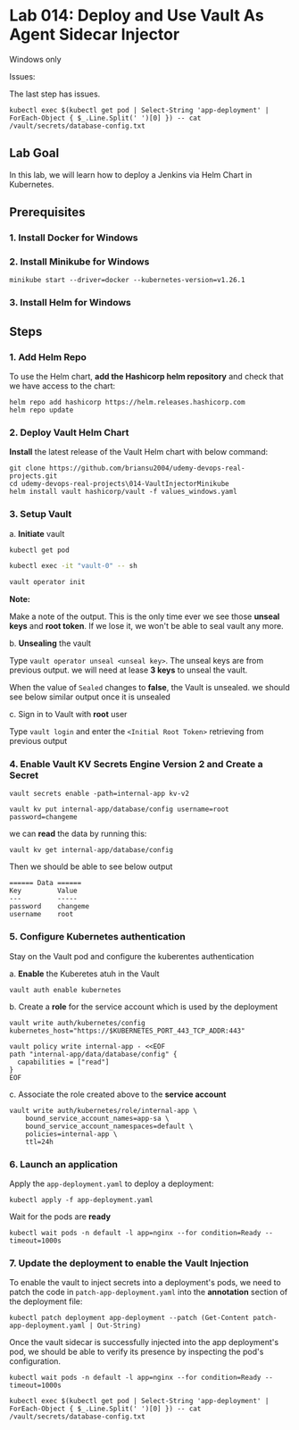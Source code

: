 # Lab 014: Deploy and Use Vault As Agent Sidecar Injector

Windows only

Issues:

The last step has issues.

```dos
kubectl exec $(kubectl get pod | Select-String 'app-deployment' | ForEach-Object { $_.Line.Split(' ')[0] }) -- cat /vault/secrets/database-config.txt
```

## Lab Goal

In this lab, we will learn how to deploy a Jenkins via Helm Chart in Kubernetes.

## Prerequisites

### 1. Install Docker for Windows

### 2. Install Minikube for Windows

```dos
minikube start --driver=docker --kubernetes-version=v1.26.1
```

<!--
```dos
minikube start --driver=docker --kubernetes-version=v1.26.3
```
-->

### 3. Install Helm for Windows

## Steps

### 1. Add Helm Repo

To use the Helm chart, **add the Hashicorp helm repository** and check that we have access to the chart:

```dos
helm repo add hashicorp https://helm.releases.hashicorp.com
helm repo update
```

### 2. Deploy Vault Helm Chart

**Install** the latest release of the Vault Helm chart with below command:

```dos
git clone https://github.com/briansu2004/udemy-devops-real-projects.git
cd udemy-devops-real-projects\014-VaultInjectorMinikube
helm install vault hashicorp/vault -f values_windows.yaml
```

### 3. Setup Vault

a. **Initiate** vault

```bash
kubectl get pod

kubectl exec -it "vault-0" -- sh

vault operator init
```

<!--
```bash
Unseal Key 1: d1zj4SMst9I+UBUY0Y0OJLF+2Ombuc+UzXzocPsi4tKz
Unseal Key 2: ft176onpLj6YfHnOANW/Qva45+dnlDmnXeqETY2Sj3KM
Unseal Key 3: DJc8iMkfyhDUW6MvyuFixWCu06N+AGVxUIW3BYnBJ4UZ
Unseal Key 4: ojNLOStH3niHpySir8Fxa2BSb83J/ah1rW+FVfY/4dKy
Unseal Key 5: 0dfpfF1Iixx+5Qsn6udTe98PTiZDwV095x2teUUyd5RP

Initial Root Token: hvs.AOMFXX1L8ZnlVHI5hNaiB4Se
-->

**Note:**

Make a note of the output. This is the only time ever we see those **unseal keys** and **root token**. If we lose it, we won't be able to seal vault any more.

b. **Unsealing** the vault

Type `vault operator unseal <unseal key>`. The unseal keys are from previous output. we will need at lease **3 keys** to unseal the vault.

When the value of  `Sealed` changes to **false**, the Vault is unsealed. we should see below similar output once it is unsealed

c. Sign in to Vault with **root** user

Type `vault login` and enter the `<Initial Root Token>` retrieving from previous output

### 4. Enable Vault KV Secrets Engine Version 2 and Create a Secret

<!--
> Refer to <https://developer.hashicorp.com/vault/docs/secrets/kv/kv-v2>
-->

```dos
vault secrets enable -path=internal-app kv-v2

vault kv put internal-app/database/config username=root password=changeme
```

we can **read** the data by running this:

```dos
vault kv get internal-app/database/config
```

Then we should be able to see below output

```dos
====== Data ======
Key         Value
---         -----
password    changeme
username    root
```

### 5. Configure Kubernetes authentication

Stay on the Vault pod and configure the kuberentes authentication

a. **Enable** the Kuberetes atuh in the Vault

```dos
vault auth enable kubernetes
```

b. Create a **role** for the service account which is used by the deployment

```dos
vault write auth/kubernetes/config kubernetes_host="https://$KUBERNETES_PORT_443_TCP_ADDR:443"

vault policy write internal-app - <<EOF
path "internal-app/data/database/config" {
  capabilities = ["read"]
}
EOF
```

<!--
> Note: Since version 2 kv has prefixed `data/`, our secret path will be `internal-app/data/database/config`, instead of `internal-app/database/config`
-->

c. Associate the role created above to the **service account**

```dos
vault write auth/kubernetes/role/internal-app \
    bound_service_account_names=app-sa \
    bound_service_account_namespaces=default \
    policies=internal-app \
    ttl=24h
```

### 6. Launch an application

Apply the `app-deployment.yaml` to deploy a deployment:

```dos
kubectl apply -f app-deployment.yaml
```

Wait for the pods are **ready**

```dos
kubectl wait pods -n default -l app=nginx --for condition=Ready --timeout=1000s
```

### 7. Update the deployment to enable the Vault Injection

To enable the vault to inject secrets into a deployment's pods, we need to patch the code in `patch-app-deployment.yaml` into the **annotation** section of the deployment file:

<!--
```dos
kubectl patch deployment app-deployment --patch "$(cat patch-app-deployment.yaml)"
```

==>
-->

```dos
kubectl patch deployment app-deployment --patch (Get-Content patch-app-deployment.yaml | Out-String)
```

Once the vault sidecar is successfully injected into the app deployment's pod, we should be able to verify its presence by inspecting the pod's configuration.

<!--
```dos
kubectl exec $(kubectl get pod|grep app-deployment|awk '{print $1}') -- cat /vault/secrets/database-config.txt
```

==>
-->

```dos
kubectl wait pods -n default -l app=nginx --for condition=Ready --timeout=1000s

kubectl exec $(kubectl get pod | Select-String 'app-deployment' | ForEach-Object { $_.Line.Split(' ')[0] }) -- cat /vault/secrets/database-config.txt
```
